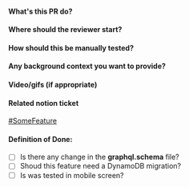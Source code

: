 #### What's this PR do?
#### Where should the reviewer start?
#### How should this be manually tested?
#### Any background context you want to provide?
#### Video/gifs (if appropriate)
#### Related notion ticket
[#SomeFeature](www.google.com)
#### Definition of Done:
- [ ] Is there any change in the **graphql.schema** file?
- [ ] Shoud this feature need a DynamoDB migration?
- [ ] Is was tested in mobile screen?
